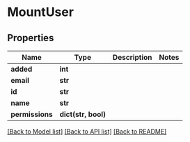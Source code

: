 # MountUser

## Properties
Name | Type | Description | Notes
------------ | ------------- | ------------- | -------------
**added** | **int** |  | 
**email** | **str** |  | 
**id** | **str** |  | 
**name** | **str** |  | 
**permissions** | **dict(str, bool)** |  | 

[[Back to Model list]](../README.md#documentation-for-models) [[Back to API list]](../README.md#documentation-for-api-endpoints) [[Back to README]](../README.md)


